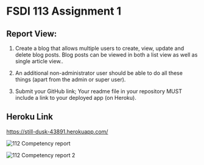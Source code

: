 # FSDI 113 Assignment 1
## Report View:

1. Create a blog that allows multiple users to create, view, update and delete blog posts. Blog posts can be viewed in both a list view as well as single article view..

2. An  additional non-administrator user should be able to do all these things (apart from the admin or super user).

3. Submit your GitHub link; Your readme file in your repository MUST include a link to your deployed app (on Heroku).

## Heroku Link
https://still-dusk-43891.herokuapp.com/

![112 Competency report](https://user-images.githubusercontent.com/61714687/172328898-d5e21930-91e5-4bbd-8076-5c9cd3714f51.JPG)

![112 Competency report 2](https://user-images.githubusercontent.com/61714687/172329044-558decc7-82a2-4b71-b73a-73ee526a0005.JPG)
